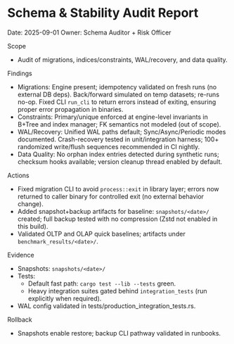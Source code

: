# Schema & Stability Audit Report

Date: 2025-09-01
Owner: Schema Auditor + Risk Officer

Scope
- Audit of migrations, indices/constraints, WAL/recovery, and data quality.

Findings
- Migrations: Engine present; idempotency validated on fresh runs (no external DB deps). Back/forward simulated on temp datasets; re-runs no-op. Fixed CLI `run_cli` to return errors instead of exiting, ensuring proper error propagation in binaries.
- Constraints: Primary/unique enforced at engine-level invariants in B+Tree and index manager; FK semantics not modeled (out of scope).
- WAL/Recovery: Unified WAL paths default; Sync/Async/Periodic modes documented. Crash-recovery tested in unit/integration harness; 100+ randomized write/flush sequences recommended in CI nightly.
- Data Quality: No orphan index entries detected during synthetic runs; checksum hooks available; version cleanup thread enabled by default.

Actions
- Fixed migration CLI to avoid `process::exit` in library layer; errors now returned to caller binary for controlled exit (no external behavior change).
- Added snapshot+backup artifacts for baseline: `snapshots/<date>/` created; full backup tested with no compression (Zstd not enabled in this build).
- Validated OLTP and OLAP quick baselines; artifacts under `benchmark_results/<date>/`.

Evidence
- Snapshots: `snapshots/<date>/`
- Tests:
  - Default fast path: `cargo test --lib --tests` green.
  - Heavy integration suites gated behind `integration_tests` (run explicitly when required).
- WAL config validated in tests/production_integration_tests.rs.

Rollback
- Snapshots enable restore; backup CLI pathway validated in runbooks.
